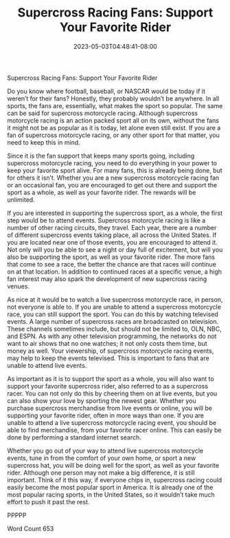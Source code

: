 ﻿---
title: "Supercross Racing Fans: Support Your Favorite Rider"
date: 2023-05-03T04:48:41-08:00
description: "Supercross Racing Tips for Web Success"
featured_image: "/images/Supercross Racing.jpg"
tags: ["Supercross Racing"]
---

Supercross Racing Fans: Support Your Favorite Rider

Do you know where football, baseball, or NASCAR would be today if it weren’t for their fans?  Honestly, they probably wouldn’t be anywhere.  In all sports, the fans are, essentially, what makes the sport so popular.  The same can be said for supercross motorcycle racing. Although supercross motorcycle racing is an action packed sport all on its own, without the fans it might not be as popular as it is today, let alone even still exist.  If you are a fan of supercross motorcycle racing, or any other sport for that matter, you need to keep this in mind.

Since it is the fan support that keeps many sports going, including supercross motorcycle racing, you need to do everything in your power to keep your favorite sport alive.  For many fans, this is already being done, but for others it isn’t. Whether you are a new supercross motorcycle racing fan or an occasional fan, you are encouraged to get out there and support the sport as a whole, as well as your favorite rider. The rewards will be unlimited.

If you are interested in supporting the supercross sport, as a whole, the first step would be to attend events.  Supercross motorcycle racing is like a number of other racing circuits, they travel.  Each year, there are a number of different supercross events taking place, all across the United States.  If you are located near one of those events, you are encouraged to attend it.  Not only will you be able to see a night or day full of excitement, but will you also be supporting the sport, as well as your favorite rider. The more fans that come to see a race, the better the chance are that races will continue on at that location. In addition to continued races at a specific venue, a high fan interest may also spark the development of new supercross racing venues.

As nice at it would be to watch a live supercross motorcycle race, in person, not everyone is able to.  If you are unable to attend a supercross motorcycle race, you can still support the sport.  You can do this by watching televised events.  A large number of supercross races are broadcasted on television. These channels sometimes include, but should not be limited to, OLN, NBC, and ESPN. As with any other television programming, the networks do not want to air shows that no one watches; it not only costs them time, but money as well.  Your viewership, of supercross motorcycle racing events, may help to keep the events televised.  This is important to fans that are unable to attend live events.  

As important as it is to support the sport as a whole, you will also want to support your favorite supercross rider, also referred to as a supercross racer.  You can not only do this by cheering them on at live events, but you can also show your love by sporting the newest gear.  Whether you purchase supercross merchandise from live events or online, you will be supporting your favorite rider, often in more ways than one.  If you are unable to attend a live supercross motorcycle racing event, you should be able to find merchandise, from your favorite racer online.  This can easily be done by performing a standard internet search.

Whether you go out of your way to attend live supercross motorcycle events, tune in from the comfort of your own home, or sport a new supercross hat, you will be doing well for the sport, as well as your favorite rider. Although one person may not make a big difference, it is still important. Think of it this way, if everyone chips in, supercross racing could easily become the most popular sport in America.  It is already one of the most popular racing sports, in the United States, so it wouldn’t take much effort to push it past the rest.  

PPPPP

Word Count 653

